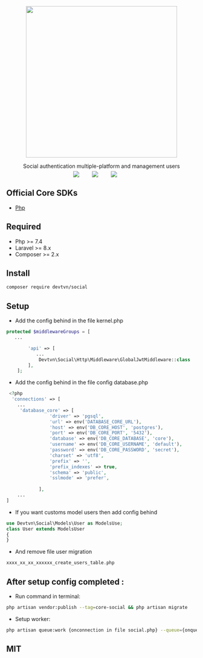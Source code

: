 <p align="center"><a href="#" target="_blank"><img src="https://i.postimg.cc/tTssS34W/package-core.png" width="400"></a></p>
<p style="align-items: center; margin:5px auto;display: flex;justify-content: center">Social authentication multiple-platform and management users</p>
<div style="display: flex;justify-content: center;align-items: center">
<div style="width: 50px;object-fit: cover">
<img src="https://static.vecteezy.com/system/resources/previews/009/995/711/large_2x/3d-facebook-logo-icon-blue-color-free-png.png"></img>
</div>
<div style="width: 50px;object-fit: cover">
<img src="https://static.vecteezy.com/system/resources/previews/009/826/612/large_2x/glossy-tik-tok-icon-3d-render-free-png.png"></img>
</div>
<div style="width: 50px;object-fit: cover">
<img src="https://static.vecteezy.com/system/resources/previews/009/428/338/large_2x/3d-social-media-icons-isometric-google-free-png.png"></img>
</div>

</div>

## Official Core SDKs
<div>
<ul>
    <li><a href="https://github.com/tranvannghia021/core">Php</a></li>
</ul>
</div>


## Required
- Php >= 7.4
- Laravel >= 8.x 
- Composer >= 2.x
## Install
```bash
composer require devtvn/social
```
## Setup
-    Add the config behind in the file kernel.php

```php
protected $middlewareGroups = [
   ...

        'api' => [
           ...
            Devtvn\Social\Http\Middleware\GlobalJwtMiddleware::class
        ],
    ];
```


 - Add the config behind in the file config database.php

```php
 <?php
  'connections' => [
    ...
     'database_core' => [
                'driver' => 'pgsql',
                'url' => env('DATABASE_CORE_URL'),
                'host' => env('DB_CORE_HOST', 'postgres'),
                'port' => env('DB_CORE_PORT', '5432'),
                'database' => env('DB_CORE_DATABASE', 'core'),
                'username' => env('DB_CORE_USERNAME', 'default'),
                'password' => env('DB_CORE_PASSWORD', 'secret'),
                'charset' => 'utf8',
                'prefix' => '',
                'prefix_indexes' => true,
                'schema' => 'public',
                'sslmode' => 'prefer',
    
            ],
    ...
]
```
- If you want customs model users then add config behind
```php
use Devtvn\Social\Models\User as ModelsUse;
class User extends ModelsUser
{  
}

```
- And remove file user migration 

```php
xxxx_xx_xx_xxxxxx_create_users_table.php
```
## After setup config completed :
- Run command in terminal:
```bash
php artisan vendor:publish --tag=core-social && php artisan migrate
```
- Setup worker:
```bash
php artisan queue:work {onconnection in file social.php} --queue={onqueue in file social.php} --sleep=3 --tries=3 --timeout=9000
```

## MIT
